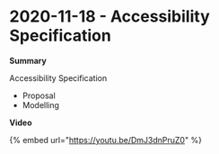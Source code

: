 # 2020-11-18 - Accessibility Specification

**Summary**

Accessibility Specification

* Proposal
* Modelling

**Video**

{% embed url="https://youtu.be/DmJ3dnPruZ0" %}




